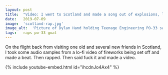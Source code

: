 ```yaml
---
layout: post
title:  "Video: I went to Scotland and made a song out of explosions, laughs, and screams"
date:   2019-07-09
image:  'scotland-rap.jpg'
image_alt:  'Picture of Dylan Hand holding Teenage Engineering PO-33 sampler'
tags:   raps po-33 goat
---
```


On the flight back from visiting one old and several new friends in Scotland, I took some audio samples from a lo-fi video of fireworks being set off and made a beat. Then rapped. Then said fuck it and made a video.

{% include youtube-embed.html id="ihcdnJo4Ax4" %}